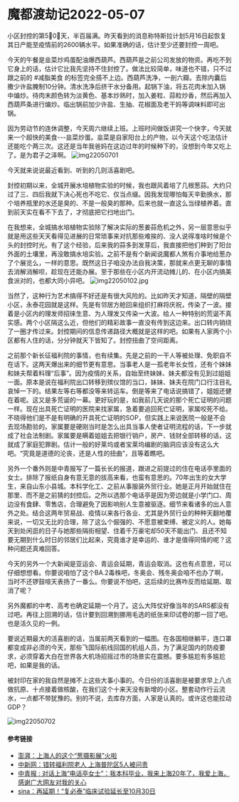 # 魔都渡劫记2022-05-07

小区封控的第5⃣️0⃣️天，半百届满。昨天看到的消息称特斯拉计划5月16日起恢复其日产能至疫情前的2600辆水平。如果准确的话，估计至少还要封控一周吧。

今天的午餐是韭菜炒鸡蛋配油爆西葫芦。西葫芦是之前公司发放的物资。再吃不到它身上的话，估计它比我先坚持不住封控了。做法比较简单，味道也不错，只不过跟之前的 #减脂美食 的标签完全搭不上边。西葫芦洗净，一剖六瓣。去除内囊后撒少许盐腌制10分钟。清水洗净后挤干水分备用。起锅下油，将五花肉末加入锅中煸炒。待肉末颜色转为淡黄色、基本炒熟时，加入姜粒、蒜粒炒香，然后再加入西葫芦条进行煸炒。临出锅前加少许盐、生抽、花椒面及老干妈等调味料即可出锅。

因为劳动节的连休调整，今天周六继续上班。上班时间做饭讲究一个快字，今天就来一个超快的美食\---韭菜炒蛋。韭菜是自家阳台上的产物，以今天这个吃法估计还能吃个两三次。这还是当年我爸妈在这边过年的时候种下的，没想到今年又吃上了。是为君子之泽啊。
<img decoding="async" src="https://i0.wp.com/s2.loli.net/2022/05/07/hpe4XLRf8TSPNO9.jpg?w=640&#038;ssl=1" alt="img22050701" data-recalc-dims="1" />

今天就来说说最近看到、听到的几则活喜剧吧。

封控初期以来，全城开展水培植物实验的时候，我也跟风着培了几根葱蒜。大约只过了三、四后我就下决心死也不吃它、仅当点缀。因我发现哪怕每天辛勤换水，那个培养瓶里的水还是臭的、不是一般臭的那种。后来也就一直这么当绿植养着。直到前天实在看不下去了，才彻底把它扫地出门。

在我想来，全城搞水培植物实验除了解决实际的葱姜蒜危机之外，另一层意思似乎就是用这些天天看得见进展的日常琐事来对抗那些难挨的、没人说得准啥时候是个头的封控时光。有了这个经验，后来我的蒜多到发芽后，我直接把他们种到了阳台外面的土壤里，再没敢搞水培实验。之前不是有个新闻说魔都人煞有介事地给葱办了个展览么，一样的意思。既然这日子咱没办法自我决策，那就来点更无聊的事情去消解消解呗，趁现在还能办展。至于那些在小区内开流动摊儿的、在小区内搞美食派对的，也都大同小异吧。
<img decoding="async" src="https://i0.wp.com/s2.loli.net/2022/05/01/KqYwNRVBaD1yZdC.jpg?w=640&#038;ssl=1" alt="img22050102.jpg" data-recalc-dims="1" />

当然了，这种行为艺术搞得不好还是有很大风险的。比如昨天才知道，隔壁的隔壁小区，永泰花园就是这样。先是有邻居方舱回来组织打麻将庆祝，传染了一波。接着是小区内的理发师招徕生意、为人理发又传染一大波。给人一种特别的荒诞不真实感。两个小区隔这么近，但他们的精彩故事一直没有传到这边来。出口转内销绕了一圈才传过来。封控期间的信息传递路径大概就是这样的吧。如果有人家两个小区都有人住的话，分分钟就天下皆知了。封控扭曲了空间距离。

之前那个新长征福利院的事情，也有续集。先是之前的一干人等被处理、免职自不在话下。这两天爆出来的细节更有意思。当事老人是一孤老年长女性，还有个妹妹和妹夫帮着料理“后事”。因为疫情的关系，自始至终妹妹、妹夫都没有见到过姐姐一面。原本是说在福利院出口转移到殡仪馆的当口，妹妹、妹夫在院门口行注目礼哀悼一下的。结果左等右等都没等来转运车。倒是等来了电话说搞错了，姐姐还健在着呢。这又是多荒诞的一幕。更好玩的是，如我前几天说的那个死亡证明的问题一样。现在出具死亡证明的医院来找家属，急着要追回死亡证明，家属咬死不给。不晓得他们是不是有明确的开具死亡证明的SOP，但实践上来说医院一般是不会去现场勘验的。家属要是硬刚当时是怎么出具当事人使者证明流程的话，下一步就成了社会法制剧。家属要是瞒着姐姐去把银行销户，房产、钱财全部转移的话，这就成了家庭犯罪剧。估计一般的好莱坞或者宝莱坞编剧的脑洞应该没有这么大吧。“究竟是道德的沦丧，还是人性的扭曲”，且等着瞧吧。

另外一个番外则是中青报写了一篇长长的报道，跟进之前提过的住在电话亭里面的女士。排除了报纸自身有意无意的拔高来看，也蛮有意思的。70年出生的女大学生，来自山东小县城。本科学化工、之前从事服装外贸行业。她是正月开始就住在那里、而不是之前猜的封控后。之所以选那个电话亭是因为旁边就是小学门口、周边没有食肆、零售店，合理避免了因影响别人生意被驱逐。细节来看诸多的出人意外之处。结合这两年贸易战、疫情以来各行各业、尤其是外贸行业的种种天翻地覆来说，一切又无比的合理，除了这么个倔强的、不愿意被束缚、被定义的人。她每天到处闲逛的日子与她那些隔街相望、住着千万豪宅却50天不能出门、且还不知要无期到什么时日的邻居们比起来，究竟谁才是幸运的、谁才是值得同情的呢？这种问题还真难回答。

今天的另外一个大新闻是亚运会、青运会延期，青运会取消。这也有点意思，可以仔细想想看。你要说咱怕了这个BA.2毒株吧，冬奥会、残冬奥会咱不也办了啊，当时不还锣鼓喧天表扬了一番么。你要说不怕吧，这后续的比赛咋反而给延期、取消了呢？

另外魔都的中考、高考也确定延期一个月了。这么大阵仗好像当年的SARS都没有过吧。再往上回溯的话，估计要到回溯到挪用毛选的纸张来印试卷的那一回了吧。也是活久见的一例。

要说近期最大的活喜剧的话，当属前两天看到的一幅图。在各国相继躺平，连口罩都变成非必须的今天，那些飞国际航线回国的机组人员，为了满足国内的防疫要求，必须穿着大白在世界各大机场招摇过市的场景实在震撼。要多尴尬有多尴尬吧，如果是我的话。

被封印在家的我自然是摊不上这些大事小事的。今日份的活喜剧是被要求早上八点做抗原、十点接着做核酸，在我们这个十来天没有新增的小区。整套动作行云流水，一点都不带犹豫的。别的不说，去库存方面，人家是认真的。或许这也能拉动GDP？

<img decoding="async" src="https://i0.wp.com/s2.loli.net/2022/05/07/hgilvsnyAUSH8IM.jpg?w=640&#038;ssl=1" alt="img22050702" data-recalc-dims="1" />

#### 参考链接

  * [澎湃：上海人的这个“葱摄影展”火啦][1]
  * [中新网：错转福利院老人 上海普陀区5人被问责][2]
  * [中青报 : 对话上海“电话亭女士”：我本科毕业，我来上海20年了，我爱上海，感谢广大网友对我的关心][3]
  * [sina：再延期！“复必泰”临床试验延长至10月30日][4]

 [1]: https://www.thepaper.cn/newsDetail_forward_17834400
 [2]: https://www.chinanews.com.cn/sh/2022/05-02/9745152.shtml
 [3]: https://www.163.com/dy/article/H6HL505V0514CDBK.html
 [4]: https://finance.sina.com.cn/china/gncj/2022-05-07/doc-imcwipii8513673.shtml?finpagefr=p_111

